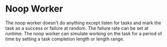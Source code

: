 # Noop Worker 

The noop worker doesn't do anything except listen for tasks and mark the task
as a success or failure at random. The failure rate can be set at runtime. The
noop worker can simulate working on the task for a period of time by setting a 
task completion length or length range.